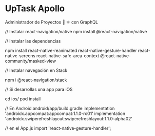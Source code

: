 # UpTask Apollo
Administrador de Proyectos 📱 ⚛ con GraphQL 



// Instalar react-navigation/native
npm install @react-navigation/native

// Instalar las dependencias

npm install react-native-reanimated react-native-gesture-handler react-native-screens react-native-safe-area-context @react-native-community/masked-view

// Instalar navegación en Stack

npm i @react-navigation/stack

// Si desarrollas una app para iOS 

cd ios/
pod install

// En Android android/app/build.gradle
implementation 'androidx.appcompat:appcompat:1.1.0-rc01'
implementation 'androidx.swiperefreshlayout:swiperefreshlayout:1.1.0-alpha02'

// en el App.js 
import 'react-native-gesture-handler';

